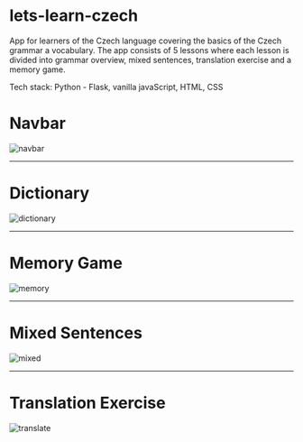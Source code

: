 # lets-learn-czech

App for learners of the Czech language covering the basics of the Czech grammar a vocabulary. 
The app consists of 5 lessons where each lesson is divided into grammar overview, mixed sentences, 
translation exercise and a memory game. 

Tech stack: Python - Flask, vanilla javaScript, HTML, CSS


# Navbar

![navbar](https://user-images.githubusercontent.com/75533746/131002882-0f0667fe-35ec-42fb-90de-2112b601801c.gif)

______________________________________________________________________________________________________________________

# Dictionary

![dictionary](https://user-images.githubusercontent.com/75533746/131002875-adb62063-917a-411a-b862-a89725eaf7be.gif)

______________________________________________________________________________________________________________________

# Memory Game

![memory](https://user-images.githubusercontent.com/75533746/131002976-ad2268dc-0fab-4151-b816-65302d58a4a0.gif)


______________________________________________________________________________________________________________________

# Mixed Sentences

![mixed](https://user-images.githubusercontent.com/75533746/131002985-4544ec4a-44f8-4f1b-9a0f-1ac119ddcca2.gif)

______________________________________________________________________________________________________________________

# Translation Exercise

![translate](https://user-images.githubusercontent.com/75533746/131002968-5983628e-6123-4c00-b4a9-3a37bb34d29e.gif)


